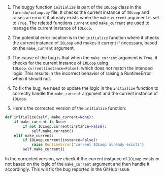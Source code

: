 1. The buggy function `initialize` is part of the `IOLoop` class in the `tornado/ioloop.py` file. It checks the current instance of `IOLoop` and raises an error if it already exists when the `make_current` argument is set to `True`. The related functions `current` and `make_current` are used to manage the current instance of `IOLoop`.

2. The potential error location is in the `initialize` function where it checks the current instance of `IOLoop` and makes it current if necessary, based on the `make_current` argument.

3. The cause of the bug is that when the `make_current` argument is `True`, it checks for the current instance of `IOLoop` using `IOLoop.current(instance=False)`, which does not match the intended logic. This results in the incorrect behavior of raising a RuntimeError when it should not.

4. To fix the bug, we need to update the logic in the `initialize` function to correctly handle the `make_current` argument and the current instance of `IOLoop`.

5. Here's the corrected version of the `initialize` function:

```python
def initialize(self, make_current=None):
    if make_current is None:
        if not IOLoop.current(instance=False):
            self.make_current()
    elif make_current:
        if IOLoop.current(instance=False):
            raise RuntimeError("current IOLoop already exists")
        self.make_current()
```

In the corrected version, we check if the current instance of `IOLoop` exists or not based on the logic of the `make_current` argument and then handle it accordingly. This will fix the bug reported in the GitHub issue.
